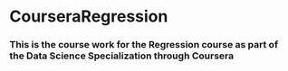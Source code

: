 # CourseraRegression

### This is the course work for the Regression course as part of the Data Science Specialization through Coursera
